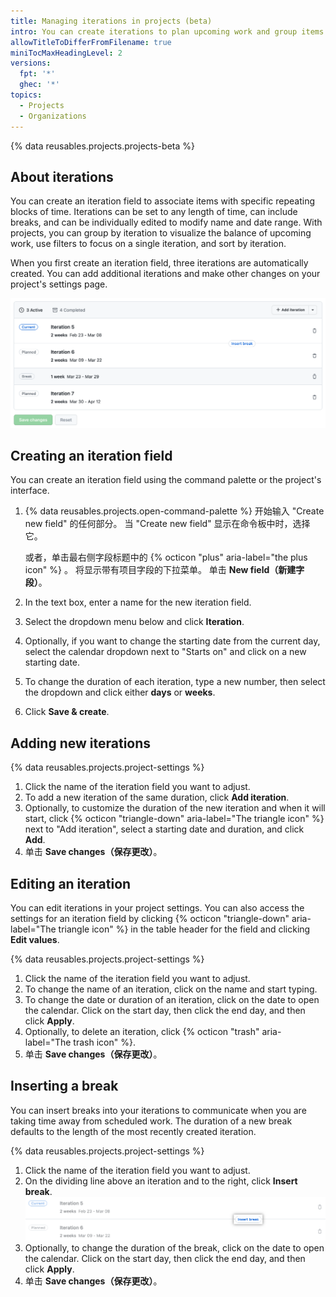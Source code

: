 ```yaml
---
title: Managing iterations in projects (beta)
intro: You can create iterations to plan upcoming work and group items.
allowTitleToDifferFromFilename: true
miniTocMaxHeadingLevel: 2
versions:
  fpt: '*'
  ghec: '*'
topics:
  - Projects
  - Organizations
---
```


{% data reusables.projects.projects-beta %}

## About iterations

You can create an iteration field to associate items with specific repeating blocks of time. Iterations can be set to any length of time, can include breaks, and can be individually edited to modify name and date range. With projects, you can group by iteration to visualize the balance of upcoming work, use filters to focus on a single iteration, and sort by iteration.

When you first create an iteration field, three iterations are automatically created.  You can add additional iterations and make other changes on your project's settings page.

![Screenshot showing the settings for an iteration field](/assets/images/help/issues/iterations-example.png)

## Creating an iteration field

You can create an iteration field using the command palette or the project's interface.

1. {% data reusables.projects.open-command-palette %} 开始输入 "Create new field" 的任何部分。 当 "Create new field" 显示在命令板中时，选择它。

   或者，单击最右侧字段标题中的 {% octicon "plus" aria-label="the plus icon" %} 。 将显示带有项目字段的下拉菜单。 单击 **New field（新建字段）**。
1. In the text box, enter a name for the new iteration field.
1. Select the dropdown menu below and click **Iteration**.
1. Optionally, if you want to change the starting date from the current day, select the calendar dropdown next to "Starts on" and click on a new starting date.
2. To change the duration of each iteration, type a new number, then select the dropdown and click either **days** or **weeks**.
3. Click **Save & create**.

## Adding new iterations

{% data reusables.projects.project-settings %}
1. Click the name of the iteration field you want to adjust.
1. To add a new iteration of the same duration, click **Add iteration**.
1. Optionally, to customize the duration of the new iteration and when it will start, click {% octicon "triangle-down" aria-label="The triangle icon" %} next to "Add iteration", select a starting date and duration, and click **Add**.
1. 单击 **Save changes（保存更改）**。

## Editing an iteration

You can edit iterations in your project settings. You can also access the settings for an iteration field by clicking {% octicon "triangle-down" aria-label="The triangle icon" %} in the table header for the field and clicking **Edit values**.

{% data reusables.projects.project-settings %}
1. Click the name of the iteration field you want to adjust.
1. To change the name of an iteration, click on the name and start typing.
1. To change the date or duration of an iteration, click on the date to open the calendar. Click on the start day, then click the end day, and then click **Apply**.
1. Optionally, to delete an iteration, click {% octicon "trash" aria-label="The trash icon" %}.
1. 单击 **Save changes（保存更改）**。

## Inserting a break

You can insert breaks into your iterations to communicate when you are taking time away from scheduled work. The duration of a new break defaults to the length of the most recently created iteration.

{% data reusables.projects.project-settings %}
1. Click the name of the iteration field you want to adjust.
2. On the dividing line above an iteration and to the right, click **Insert break**. ![Screenshot showing location of "Insert break" button](/assets/images/help/issues/iteration-insert-break.png)
3. Optionally, to change the duration of the break, click on the date to open the calendar. Click on the start day, then click the end day, and then click **Apply**.
4. 单击 **Save changes（保存更改）**。
